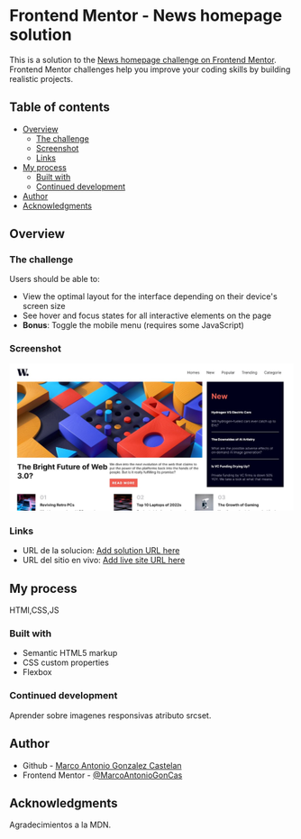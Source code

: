 # Frontend Mentor - News homepage solution

This is a solution to the [News homepage challenge on Frontend Mentor](https://www.frontendmentor.io/challenges/news-homepage-H6SWTa1MFl). Frontend Mentor challenges help you improve your coding skills by building realistic projects. 

## Table of contents

- [Overview](#overview)
  - [The challenge](#the-challenge)
  - [Screenshot](#screenshot)
  - [Links](#links)
- [My process](#my-process)
  - [Built with](#built-with)
  - [Continued development](#continued-development)
- [Author](#author)
- [Acknowledgments](#acknowledgments)


## Overview

### The challenge

Users should be able to:

- View the optimal layout for the interface depending on their device's screen size
- See hover and focus states for all interactive elements on the page
- **Bonus**: Toggle the mobile menu (requires some JavaScript)

### Screenshot

![](./screenshot.jpg)

### Links

- URL de la solucion: [Add solution URL here](https://github.com/MarcoAntonioGonCas/News-homepage-challenge)
- URL del sitio en vivo: [Add live site URL here](https://github.com/MarcoAntonioGonCas/News-homepage-challenge/index.html)

## My process
HTMl,CSS,JS

### Built with

- Semantic HTML5 markup
- CSS custom properties
- Flexbox


### Continued development

Aprender sobre imagenes responsivas atributo srcset.

## Author

- Github - [Marco Antonio Gonzalez Castelan](https://github.com/MarcoAntonioGonCas)
- Frontend Mentor - [@MarcoAntonioGonCas](https://www.frontendmentor.io/profile/@MarcoAntonioGonCas)


## Acknowledgments

Agradecimientos a la MDN.
